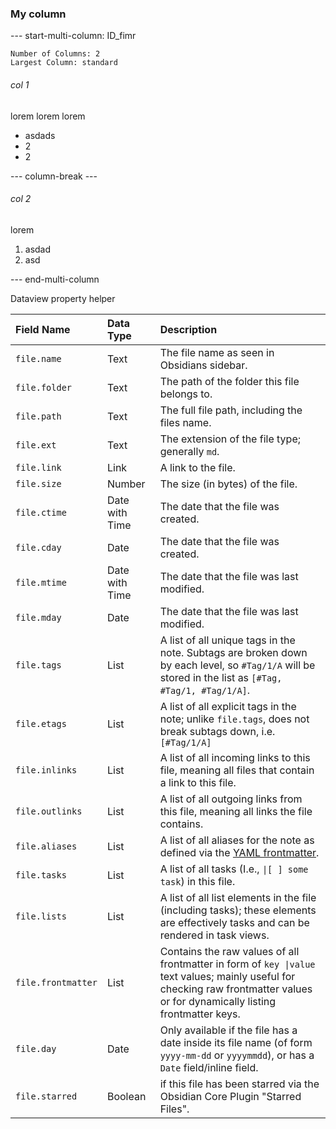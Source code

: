 ### My column



--- start-multi-column: ID_fimr
```column-settings
Number of Columns: 2
Largest Column: standard
```

###### col 1
lorem lorem lorem
- asdads
- 2 
- 2 

--- column-break ---

###### col 2
lorem
1. asdad
2. asd

--- end-multi-column


Dataview property helper

| Field Name         | Data Type      | Description                                                                                                                                                                     |
| :----------------- | :------------- | :------------------------------------------------------------------------------------------------------------------------------------------------------------------------------ |
| `file.name`        | Text           | The file name as seen in Obsidians sidebar.                                                                                                                                     |
| `file.folder`      | Text           | The path of the folder this file belongs to.                                                                                                                                    |
| `file.path`        | Text           | The full file path, including the files name.                                                                                                                                   |
| `file.ext`         | Text           | The extension of the file type; generally `md`.                                                                                                                                 |
| `file.link`        | Link           | A link to the file.                                                                                                                                                             |
| `file.size`        | Number         | The size (in bytes) of the file.                                                                                                                                                |
| `file.ctime`       | Date with Time | The date that the file was created.                                                                                                                                             |
| `file.cday`        | Date           | The date that the file was created.                                                                                                                                             |
| `file.mtime`       | Date with Time | The date that the file was last modified.                                                                                                                                       |
| `file.mday`        | Date           | The date that the file was last modified.                                                                                                                                       |
| `file.tags`        | List           | A list of all unique tags in the note. Subtags are broken down by each level, so `#Tag/1/A` will be stored in the list as `[#Tag, #Tag/1, #Tag/1/A]`.                           |
| `file.etags`       | List           | A list of all explicit tags in the note; unlike `file.tags`, does not break subtags down, i.e. `[#Tag/1/A]`                                                                     |
| `file.inlinks`     | List           | A list of all incoming links to this file, meaning all files that contain a link to this file.                                                                                  |
| `file.outlinks`    | List           | A list of all outgoing links from this file, meaning all links the file contains.                                                                                               |
| `file.aliases`     | List           | A list of all aliases for the note as defined via the [YAML frontmatter](https://help.obsidian.md/How+to/Add+aliases+to+note).                                                  |
| `file.tasks`       | List           | A list of all tasks (I.e., `\|[ ] some task`) in this file.                                                                                                                     |
| `file.lists`       | List           | A list of all list elements in the file (including tasks); these elements are effectively tasks and can be rendered in task views.                                              |
| `file.frontmatter` | List           | Contains the raw values of all frontmatter in form of `key \|value` text values; mainly useful for checking raw frontmatter values or for dynamically listing frontmatter keys. |
| `file.day`         | Date           | Only available if the file has a date inside its file name (of form `yyyy-mm-dd` or `yyyymmdd`), or has a `Date` field/inline field.                                            |
| `file.starred`     | Boolean        | if this file has been starred via the Obsidian Core Plugin "Starred Files".                                                                                                     |
